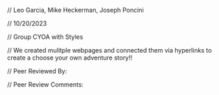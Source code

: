 // Leo Garcia, Mike Heckerman, Joseph Poncini

// 10/20/2023

// Group CYOA with Styles

// We created mulitple webpages and connected them via hyperlinks to create a choose your own adventure story!! 

// Peer Reviewed By:

// Peer Review Comments:
